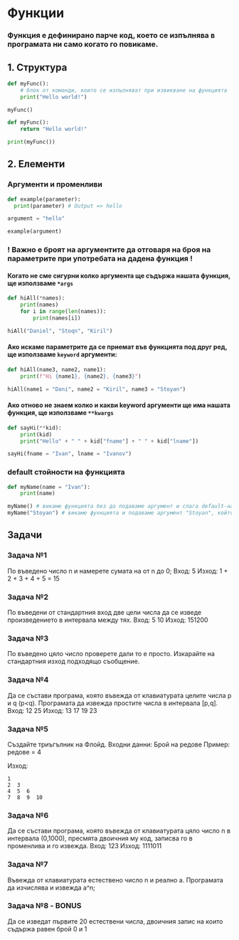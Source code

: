 # Функции

### Функция е дефинирано парче код, което се изпълнява в програмата ни само когато го повикаме.

## 1. Структура
```py
def myFunc(): 
    # блок от команди, които се изпълняват при извикване на функцията
    print("Hello world!")

myFunc()
```

```py
def myFunc():
    return "Hello world!"

print(myFunc())
```


## 2. Елементи

### Аргументи и променливи

```py
def example(parameter):
  print(parameter) # Output => hello

argument = "hello"

example(argument)
```


### ! Важно е броят на аргументите да отговаря на броя на параметрите при употребата на дадена функция !

#### Когато не сме сигурни колко аргумента ще съдържа нашата функция, ще използваме `*args`

```py
def hiAll(*names):
    print(names)
    for i in range(len(names)):
        print(names[i])

hiAll("Daniel", "Stoqn", "Kiril")
```


#### Ако искаме параметрите да се приемат във функцията под друг ред, ще използваме `keyword` аргументи:

```py
def hiAll(name3, name2, name1):
    print(f"Hi {name1}, {name2}, {name3}")

hiAll(name1 = "Dani", name2 = "Kiril", name3 = "Stoyan")
```

#### Ако отново не знаем колко и какви keyword аргументи ще има нашата функция, ще използваме `**kwargs`

```py
def sayHi(**kid): 
    print(kid)
    print("Hello" + " " + kid["fname"] + " " + kid["lname"])

sayHi(fname = "Ivan", lname = "Ivanov")
```

### default стойности на функцията

```py
def myName(name = "Ivan"):
    print(name)

myName() # викаме функцията без да подаваме аргумент и слага default-ната стойност Ivan като аргумент към параметъра
myName("Stoyan") # викаме функцията и подаваме аргумент "Stoyan", който презаписва default-ната стойност
```

## Задачи

### Задача №1

По въведено число n и намерете сумата на от n до 0; Вход: 5 Изход: 1 + 2 + 3 + 4 + 5 = 15

### Задача №2

По въведени от стандартния вход две цели числа да се изведе произведението в интервала между тях. Вход: 5 10 Изход: 151200

### Задача №3

По въведено цяло число проверете дали то е просто. Изкарайте на стандартния изход подходящо съобщение.

### Задача №4

Да се състави програма, която въвежда от клавиатурата целите числа p и q (p<q). Програмата да извежда простите числа в интервала [p,q]. Вход: 12 25 Изход: 13 17 19 23

### Задача №5

Създайте триъгълник на Флойд. Входни данни: Брой на редове Пример: редове = 4

Изход:
```
1
2  3
4  5  6
7  8  9  10
```
 
### Задача №6

Да се състави програма, която въвежда от клавиатурата цяло число n в интервала (0,1000), пресмята двоичния му код, записва го в променлива и го извежда. Вход: 123 Изход: 1111011

### Задача №7

Въвежда от клавиатурата естествено число n и реално a. Програмата да изчислява и извежда а^n;

### Задача №8 - BONUS

Да се изведат първите 20 естествени числа, двоичния запис на които съдържа равен брой 0 и 1
